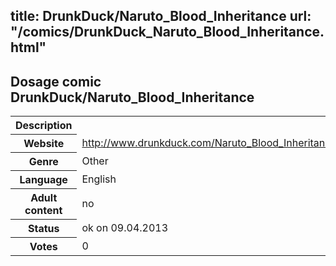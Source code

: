 title: DrunkDuck/Naruto_Blood_Inheritance
url: "/comics/DrunkDuck_Naruto_Blood_Inheritance.html"
---
Dosage comic DrunkDuck/Naruto_Blood_Inheritance
-----------------------------------------

<table class="comicinfo">
<tr>
<th>Description</th><td></td>
</tr>
<tr>
<th>Website</th><td><a href="http://www.drunkduck.com/Naruto_Blood_Inheritance/">http://www.drunkduck.com/Naruto_Blood_Inheritance/</a></td>
</tr>
<tr>
<th>Genre</th><td>Other</td>
</tr>
<tr>
<th>Language</th><td>English</td>
</tr>
<tr>
<th>Adult content</th><td>no</td>
</tr>
<tr>
<th>Status</th><td>ok on 09.04.2013</td>
</tr>
<tr>
<th>Votes</th><td>0</div></td>
</tr>
</table>
